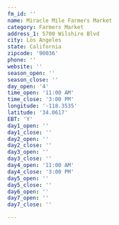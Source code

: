 ```yaml
---
fm_id: ''
name: Miracle Mile Farmers Market
category: Farmers Market
address_1: 5700 Wilshire Blvd
city: Los Angeles
state: California
zipcode: '90036'
phone: ''
website: ''
season_open: ''
season_close: ''
day_open: '4'
time_open: '11:00 AM'
time_close: '3:00 PM'
longitude: '-118.3535'
latitude: '34.0617'
EBT: 'Y'
day1_open: ''
day1_close: ''
day2_open: ''
day2_close: ''
day3_open: ''
day3_close: ''
day4_open: '11:00 AM'
day4_close: '3:00 PM'
day5_open: ''
day5_close: ''
day6_open: ''
day7_open: ''
day7_close: ''

---
```

